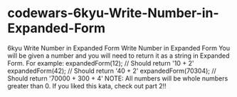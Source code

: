 # codewars-6kyu-Write-Number-in-Expanded-Form
6kyu Write Number in Expanded Form  Write Number in Expanded Form You will be given a number and you will need to return it as a string in Expanded Form. For example:  expandedForm(12); // Should return '10 + 2' expandedForm(42); // Should return '40 + 2' expandedForm(70304); // Should return '70000 + 300 + 4' NOTE: All numbers will be whole numbers greater than 0.  If you liked this kata, check out part 2!!
